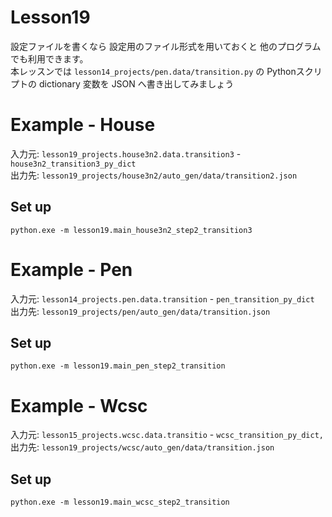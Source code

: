 # Lesson19

設定ファイルを書くなら 設定用のファイル形式を用いておくと 他のプログラムでも利用できます。  
本レッスンでは `lesson14_projects/pen.data/transition.py` の Pythonスクリプトの dictionary 変数を JSON へ書き出してみましょう  

# Example - House

入力元: `lesson19_projects.house3n2.data.transition3` - `house3n2_transition3_py_dict`  
出力先: `lesson19_projects/house3n2/auto_gen/data/transition2.json`  

## Set up

```shell
python.exe -m lesson19.main_house3n2_step2_transition3
```

# Example - Pen

入力元: `lesson14_projects.pen.data.transition` - `pen_transition_py_dict`  
出力先: `lesson19_projects/pen/auto_gen/data/transition.json`  

## Set up

```shell
python.exe -m lesson19.main_pen_step2_transition
```

# Example - Wcsc

入力元: `lesson15_projects.wcsc.data.transitio` - `wcsc_transition_py_dict,`  
出力先: `lesson19_projects/wcsc/auto_gen/data/transition.json`  

## Set up

```shell
python.exe -m lesson19.main_wcsc_step2_transition
```
